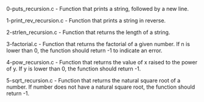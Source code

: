 0-puts_recursion.c - Function that prints a string, followed by a new line.

1-print_rev_recursion.c - Function that prints a string in reverse.

2-strlen_recursion.c - Function that returns the length of a string.

3-factorial.c - Function that returns the factorial of a given number. If n is lower than 0, the function should return -1 to indicate an error.

4-pow_recursion.c - Function that returns the value of x raised to the power of y. If y is lower than 0, the function should return -1.

5-sqrt_recursion.c - Function that returns the natural square root of a number. If number does not have a natural square root, the function should return -1.
